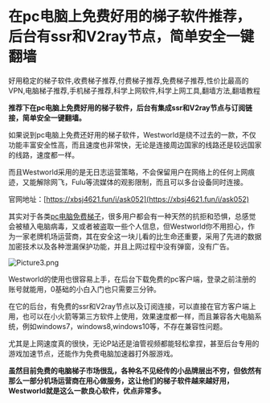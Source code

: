 # 在pc电脑上免费好用的梯子软件推荐，后台有ssr和V2ray节点，简单安全一键翻墙
好用稳定的梯子软件,收费梯子推荐,付费梯子推荐,免费梯子推荐,性价比最高的VPN,电脑梯子推荐,手机梯子推荐,科学上网软件,科学上网工具,翻墙方法,翻墙教程

**推荐下在pc电脑上免费好用的梯子软件，后台有集成ssr和V2ray节点与订阅链接，简单安全一键翻墙。**

如果说到pc电脑上免费还好用的梯子软件，Westworld是绕不过去的一款，不仅功能丰富安全性高，而且速度也非常快，无论是连接周边国家的线路还是较远国家的线路，速度都一样。

而且Westworld采用的是无日志运营策略，不会保留用户在网络上的任何上网痕迹，又能解除网飞，Fulu等流媒体的观影限制，而且可以多台设备同时连接。

官网地址：[https://xbsj4621.fun/i/ask052](https://xbsj4621.fun/i/ask052)

其实对于各类[pc电脑免费梯子](https://github.com/yourkind/kexuetizi)，很多用户都会有一种天然的抗拒和恐惧，总感觉会被植入电脑病毒，又或者被盗取一些个人信息，但Westworld你不用担心，作为一家老牌机场运营商，其在安全这一块儿看的比生命还重要，采用了先进的数据加密技术以及各种泄漏保护功能，并且上网过程中没有弹窗，没有广告。

![Picture3.png](https://s2.loli.net/2023/06/02/Qbl4H3yFRZfeL1z.png)

Westworld的使用也很容易上手，在后台下载免费的pc客户端，登录之前注册的账号就能用，0基础的小白入门也只需要三分钟。

在它的后台，有免费的ssr和V2ray节点以及订阅连接，可以直接在官方客户端上用，也可以在小火箭等第三方软件上使用，效果速度都一样，而且兼容各大电脑系统，例如windows7，windows8,windows10等，不存在兼容性问题。

尤其是上网速度真的很快，无论P站还是油管视频都能轻松拿捏，甚至后台专用的游戏加速节点，还能作为免费电脑加速器打外服游戏。

**虽然目前免费的电脑梯子市场很乱，各种名不见经传的小品牌层出不穷，但依然有那么一部分机场运营商在用心做服务，这让他们的梯子软件越来越好用，Westworld就是这么一款良心软件，优点非常多。**
